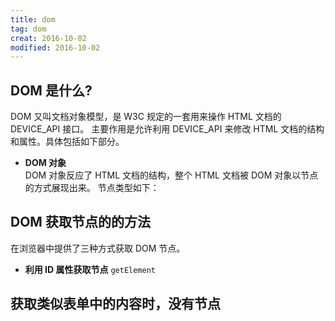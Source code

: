 ```yaml
---
title: dom    
tag: dom      
creat: 2016-10-02      
modified: 2016-10-02      
---
```


## DOM 是什么?
DOM 又叫文档对象模型，是 W3C 规定的一套用来操作 HTML 文档的 DEVICE_API 接口。
主要作用是允许利用 DEVICE_API 来修改 HTML 文档的结构和属性。具体包括如下部分。

* **DOM 对象**   
DOM 对象反应了 HTML 文档的结构，整个 HTML 文档被 DOM 对象以节点的方式展现出来。
节点类型如下：


## DOM 获取节点的的方法
在浏览器中提供了三种方式获取 DOM 节点。
* **利用 ID 属性获取节点**
    `getElement`
    
    

## 获取类似表单中的内容时，没有节点